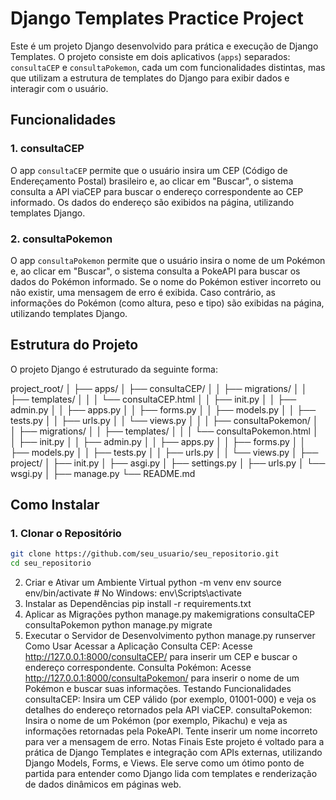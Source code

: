 # Django Templates Practice Project

Este é um projeto Django desenvolvido para prática e execução de Django Templates. O projeto consiste em dois aplicativos (`apps`) separados: `consultaCEP` e `consultaPokemon`, cada um com funcionalidades distintas, mas que utilizam a estrutura de templates do Django para exibir dados e interagir com o usuário.

## Funcionalidades

### 1. **consultaCEP**
O app `consultaCEP` permite que o usuário insira um CEP (Código de Endereçamento Postal) brasileiro e, ao clicar em "Buscar", o sistema consulta a API viaCEP para buscar o endereço correspondente ao CEP informado. Os dados do endereço são exibidos na página, utilizando templates Django.

### 2. **consultaPokemon**
O app `consultaPokemon` permite que o usuário insira o nome de um Pokémon e, ao clicar em "Buscar", o sistema consulta a PokeAPI para buscar os dados do Pokémon informado. Se o nome do Pokémon estiver incorreto ou não existir, uma mensagem de erro é exibida. Caso contrário, as informações do Pokémon (como altura, peso e tipo) são exibidas na página, utilizando templates Django.

## Estrutura do Projeto

O projeto Django é estruturado da seguinte forma:

project_root/
│
├── apps/
│ ├── consultaCEP/
│ │ ├── migrations/
│ │ ├── templates/
│ │ │ └── consultaCEP.html
│ │ ├── init.py
│ │ ├── admin.py
│ │ ├── apps.py
│ │ ├── forms.py
│ │ ├── models.py
│ │ ├── tests.py
│ │ ├── urls.py
│ │ └── views.py
│ │
│ ├── consultaPokemon/
│ │ ├── migrations/
│ │ ├── templates/
│ │ │ └── consultaPokemon.html
│ │ ├── init.py
│ │ ├── admin.py
│ │ ├── apps.py
│ │ ├── forms.py
│ │ ├── models.py
│ │ ├── tests.py
│ │ ├── urls.py
│ │ └── views.py
│
├── project/
│ ├── init.py
│ ├── asgi.py
│ ├── settings.py
│ ├── urls.py
│ └── wsgi.py
│
├── manage.py
└── README.md

## Como Instalar

### 1. Clonar o Repositório

```bash
git clone https://github.com/seu_usuario/seu_repositorio.git
cd seu_repositorio
```
2. Criar e Ativar um Ambiente Virtual
python -m venv env
source env/bin/activate   # No Windows: env\Scripts\activate
3. Instalar as Dependências
pip install -r requirements.txt
4. Aplicar as Migrações
python manage.py makemigrations consultaCEP consultaPokemon
python manage.py migrate
5. Executar o Servidor de Desenvolvimento
python manage.py runserver
Como Usar
Acessar a Aplicação
Consulta CEP: Acesse http://127.0.0.1:8000/consultaCEP/ para inserir um CEP e buscar o endereço correspondente.
Consulta Pokémon: Acesse http://127.0.0.1:8000/consultaPokemon/ para inserir o nome de um Pokémon e buscar suas informações.
Testando Funcionalidades
consultaCEP: Insira um CEP válido (por exemplo, 01001-000) e veja os detalhes do endereço retornados pela API viaCEP.
consultaPokemon: Insira o nome de um Pokémon (por exemplo, Pikachu) e veja as informações retornadas pela PokeAPI. Tente inserir um nome incorreto para ver a mensagem de erro.
Notas Finais
Este projeto é voltado para a prática de Django Templates e integração com APIs externas, utilizando Django Models, Forms, e Views. Ele serve como um ótimo ponto de partida para entender como Django lida com templates e renderização de dados dinâmicos em páginas web.
